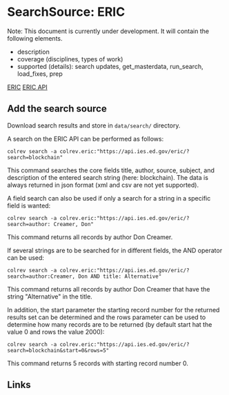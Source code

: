 # SearchSource: ERIC

Note: This document is currently under development. It will contain the following elements.

- description
- coverage (disciplines, types of work)
- supported (details): search updates, get_masterdata, run_search, load_fixes, prep

[ERIC](https://eric.ed.gov/)
[ERIC API](https://eric.ed.gov/?api)

## Add the search source

Download search results and store in `data/search/` directory.

A search on the ERIC API can be performed as follows:

```
colrev search -a colrev.eric:"https://api.ies.ed.gov/eric/?search=blockchain"
```
This command searches the core fields title, author, source, subject, and description of the entered search string (here: blockchain). The data is always returned in json format (xml and csv are not yet supported).

A field search can also be used if only a search for a string in a specific field is wanted:

```
colrev search -a colrev.eric:"https://api.ies.ed.gov/eric/?search=author: Creamer, Don"

```
This command returns all records by author Don Creamer.

If several strings are to be searched for in different fields, the AND operator can be used:

```
colrev search -a colrev.eric:"https://api.ies.ed.gov/eric/?search=author:Creamer, Don AND title: Alternative"

```
This command returns all records by author Don Creamer that have the string "Alternative" in the title.

In addition, the start parameter the starting record number for the returned results set can be determined and the rows parameter can be used to determine how many records are to be returned (by default start hat the value 0 and rows the value 2000):

```
colrev search -a colrev.eric:"https://api.ies.ed.gov/eric/?search=blockchain&start=0&rows=5"

```

This command returns 5 records with starting record number 0.

## Links
